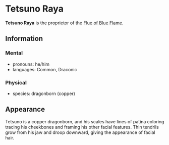 # Tetsuno Raya

**Tetsuno Raya** is the proprietor of the [Flue of Blue Flame](../suizenloch/flue-of-blue-flame.md).

## Information

### Mental

- pronouns: he/him
- languages: Common, Draconic

### Physical

- species: dragonborn (copper)

## Appearance

Tetsuno is a copper dragonborn, and his scales have lines of patina coloring tracing his cheekbones and framing his other facial features. Thin tendrils grow from his jaw and droop downward, giving the appearance of facial hair.
